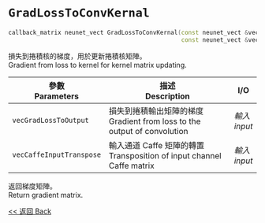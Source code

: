 # `GradLossToConvKernal`

```c++
callback_matrix neunet_vect GradLossToConvKernal(const neunet_vect &vecGradLossToOutput,
                                                 const neunet_vect &vecCaffeInputTranspose);
```

損失到捲積核的梯度，用於更新捲積核矩陣。\
Gradient from loss to kernel for kernel matrix updating.

參數<br>Parameters|描述<br>Description|I/O
-|-|-
`vecGradLossToOutput`|損失到捲積輸出矩陣的梯度<br>Gradient from loss to the output of convolution|*輸入<br>input*
`vecCaffeInputTranspose`|輸入通道 Caffe 矩陣的轉置<br>Transposition of input channel Caffe matrix|*輸入<br>input*

返回梯度矩陣。\
Return gradient matrix.

[<< 返回 Back](cover.md)
